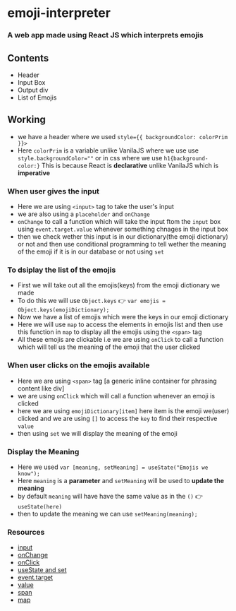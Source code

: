 # emoji-interpreter
### A web app made using React JS which interprets emojis

## Contents 
- Header
- Input Box
- Output div
- List of Emojis

## Working
-  we have a header where we used `style={{ backgroundColor: colorPrim }}>`
-  Here `colorPrim` is a variable unlike VanilaJS where we use use `style.backgroundColor=""` or in css where we use `h1{background-color:}`
This is because React is **declarative** unlike VanilaJS which is **imperative**
### When user gives the input
- Here we are using `<input>` tag to take the user's input
- we are also using a `placeholder` and `onChange`
- `onChange` to call a function which will take the input ftom the `input` box using `event.target.value` whenever something chnages in the input box
- then we check wether this input is in our dictionary(the emoji dictionary) or not and then use conditional programming to tell wether the meaning of the emoji if it is in our database or not using `set`
### To dsiplay the list of the emojis
- First we will take out all the emojis(keys) from the emoji dictionary we made
- To do this we will use `Object.keys` 👉 `var emojis = Object.keys(emojiDictionary);`
- Now we have a list of emojis which were the keys in our emoji dictionary
- Here we will use `map` to access the elements in emojis list and then use this function in `map` to display all the emojis using the `<span>` tag
- All these emojis are clickable i.e we are using `onClick` to call a function which will tell us the meaning of the emoji that the user clicked
### When user clicks on the emojis available
- Here we are using `<span>` tag [a generic inline container for phrasing content like div]
- we are using `onClick` which will call a function whenever an emoji is clicked
- here we are using `emojiDictionary[item]` here item is the emoji we(user) clicked and we are using `[]` to access the `key` to find their respective `value`
- then using `set` we will display the meaning of the emoji
### Display the Meaning
- Here we used `var [meaning, setMeaning] = useState("Emojis we know");` 
- Here `meaning` is a **parameter** and `setMeaning` will be used to **update the meaning**
- by default `meaning` will have have the same value as in the `()` 👉 `useState(here)`
- then to update the meaning we can use `setMeaning(meaning);`
### Resources
- [input](https://developer.mozilla.org/en-US/docs/Web/HTML/Element/input)
- [onChange](https://www.w3schools.com/jsref/event_onchange.asp)
- [onClick](https://www.w3schools.com/jsref/event_onclick.asp)
- [useState and set](https://stackoverflow.com/questions/53165945/what-is-usestate-in-react)
- [event.target](https://developer.mozilla.org/en-US/docs/Web/API/Event/target) 
- [value](https://developer.mozilla.org/en-US/docs/Glossary/Value)
- [span](https://developer.mozilla.org/en-US/docs/Web/HTML/Element/span)
- [map](https://developer.mozilla.org/en-US/docs/Web/JavaScript/Reference/Global_Objects/Map)


